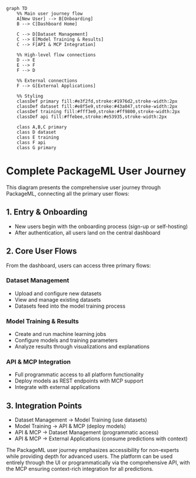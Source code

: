 ```mermaid
graph TD
    %% Main user journey flow
    A[New User] --> B[Onboarding]
    B --> C[Dashboard Home]
    
    C --> D[Dataset Management]
    C --> E[Model Training & Results]
    C --> F[API & MCP Integration]
    
    %% High-level flow connections
    D --> E
    E --> F
    F --> D
    
    %% External connections
    F --> G[External Applications]
    
    %% Styling
    classDef primary fill:#e3f2fd,stroke:#1976d2,stroke-width:2px
    classDef dataset fill:#e8f5e9,stroke:#43a047,stroke-width:2px
    classDef training fill:#fff3e0,stroke:#ff9800,stroke-width:2px
    classDef api fill:#ffebee,stroke:#e53935,stroke-width:2px
    
    class A,B,C primary
    class D dataset
    class E training
    class F api
    class G primary
```

# Complete PackageML User Journey

This diagram presents the comprehensive user journey through PackageML, connecting all the primary user flows:

## 1. Entry & Onboarding
- New users begin with the onboarding process (sign-up or self-hosting)
- After authentication, all users land on the central dashboard

## 2. Core User Flows
From the dashboard, users can access three primary flows:

### Dataset Management
- Upload and configure new datasets
- View and manage existing datasets
- Datasets feed into the model training process

### Model Training & Results
- Create and run machine learning jobs
- Configure models and training parameters
- Analyze results through visualizations and explanations

### API & MCP Integration
- Full programmatic access to all platform functionality
- Deploy models as REST endpoints with MCP support
- Integrate with external applications

## 3. Integration Points
- Dataset Management → Model Training (use datasets)
- Model Training → API & MCP (deploy models)
- API & MCP → Dataset Management (programmatic access)
- API & MCP → External Applications (consume predictions with context)

The PackageML user journey emphasizes accessibility for non-experts while providing depth for advanced users. The platform can be used entirely through the UI or programmatically via the comprehensive API, with the MCP ensuring context-rich integration for all predictions. 